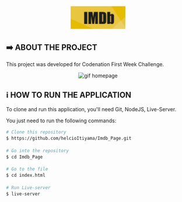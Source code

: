<h1 align="center">
    <img alt="IMDB logo" src="https://github.com/helcioItiyama/Imdb_Page/blob/master/img/logo-imdb.jpg" width="150px" />
</h1>

## :arrow_right: ABOUT THE PROJECT

This project was developed for Codenation First Week Challenge.

<p align="center">
    <img alt ="gif homepage" src="https://github.com/helcioItiyama/Imdb_Page/blob/master/img/2020-04-08-13-14-09-1.gif" width="500px"/>
</p>


## :information_source: HOW TO RUN THE APPLICATION

To clone and run this application, you'll need Git, NodeJS, Live-Server.

You just need to run the following commands:

```bash
# Clone this repository
$ https://github.com/helcioItiyama/Imdb_Page.git

# Go into the repository
$ cd Imdb_Page

# Go to the file
$ cd index.html

# Run Live-server
$ live-server
```
